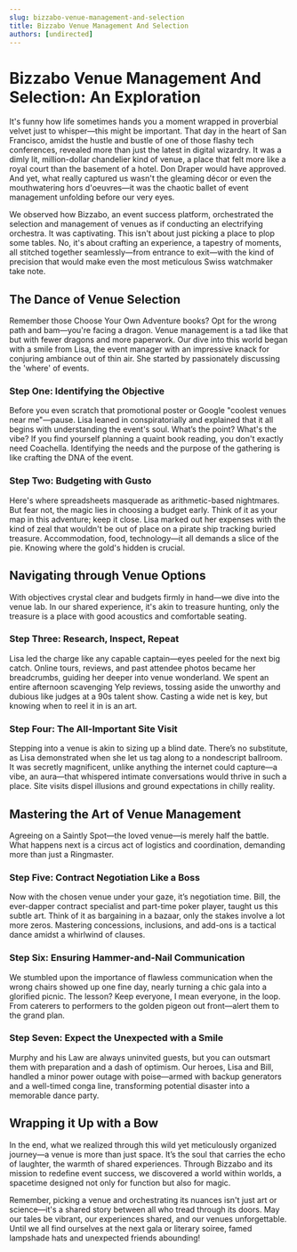 ```yaml
---
slug: bizzabo-venue-management-and-selection
title: Bizzabo Venue Management And Selection
authors: [undirected]
---
```



# Bizzabo Venue Management And Selection: An Exploration

It's funny how life sometimes hands you a moment wrapped in proverbial velvet just to whisper—this might be important. That day in the heart of San Francisco, amidst the hustle and bustle of one of those flashy tech conferences, revealed more than just the latest in digital wizardry. It was a dimly lit, million-dollar chandelier kind of venue, a place that felt more like a royal court than the basement of a hotel. Don Draper would have approved. And yet, what really captured us wasn't the gleaming décor or even the mouthwatering hors d'oeuvres—it was the chaotic ballet of event management unfolding before our very eyes.

We observed how Bizzabo, an event success platform, orchestrated the selection and management of venues as if conducting an electrifying orchestra. It was captivating. This isn't about just picking a place to plop some tables. No, it's about crafting an experience, a tapestry of moments, all stitched together seamlessly—from entrance to exit—with the kind of precision that would make even the most meticulous Swiss watchmaker take note.

## The Dance of Venue Selection

Remember those Choose Your Own Adventure books? Opt for the wrong path and bam—you're facing a dragon. Venue management is a tad like that but with fewer dragons and more paperwork. Our dive into this world began with a smile from Lisa, the event manager with an impressive knack for conjuring ambiance out of thin air. She started by passionately discussing the 'where' of events.

### Step One: Identifying the Objective

Before you even scratch that promotional poster or Google "coolest venues near me"—pause. Lisa leaned in conspiratorially and explained that it all begins with understanding the event's soul. What’s the point? What's the vibe? If you find yourself planning a quaint book reading, you don't exactly need Coachella. Identifying the needs and the purpose of the gathering is like crafting the DNA of the event.

### Step Two: Budgeting with Gusto

Here's where spreadsheets masquerade as arithmetic-based nightmares. But fear not, the magic lies in choosing a budget early. Think of it as your map in this adventure; keep it close. Lisa marked out her expenses with the kind of zeal that wouldn't be out of place on a pirate ship tracking buried treasure. Accommodation, food, technology—it all demands a slice of the pie. Knowing where the gold's hidden is crucial.

## Navigating through Venue Options

With objectives crystal clear and budgets firmly in hand—we dive into the venue lab. In our shared experience, it's akin to treasure hunting, only the treasure is a place with good acoustics and comfortable seating. 

### Step Three: Research, Inspect, Repeat

Lisa led the charge like any capable captain—eyes peeled for the next big catch. Online tours, reviews, and past attendee photos became her breadcrumbs, guiding her deeper into venue wonderland. We spent an entire afternoon scavenging Yelp reviews, tossing aside the unworthy and dubious like judges at a 90s talent show. Casting a wide net is key, but knowing when to reel it in is an art.

### Step Four: The All-Important Site Visit

Stepping into a venue is akin to sizing up a blind date. There’s no substitute, as Lisa demonstrated when she let us tag along to a nondescript ballroom. It was secretly magnificent, unlike anything the internet could capture—a vibe, an aura—that whispered intimate conversations would thrive in such a place. Site visits dispel illusions and ground expectations in chilly reality.

## Mastering the Art of Venue Management

Agreeing on a Saintly Spot—the loved venue—is merely half the battle. What happens next is a circus act of logistics and coordination, demanding more than just a Ringmaster.

### Step Five: Contract Negotiation Like a Boss

Now with the chosen venue under your gaze, it’s negotiation time. Bill, the ever-dapper contract specialist and part-time poker player, taught us this subtle art. Think of it as bargaining in a bazaar, only the stakes involve a lot more zeros. Mastering concessions, inclusions, and add-ons is a tactical dance amidst a whirlwind of clauses.

### Step Six: Ensuring Hammer-and-Nail Communication

We stumbled upon the importance of flawless communication when the wrong chairs showed up one fine day, nearly turning a chic gala into a glorified picnic. The lesson? Keep everyone, I mean everyone, in the loop. From caterers to performers to the golden pigeon out front—alert them to the grand plan.

### Step Seven: Expect the Unexpected with a Smile

Murphy and his Law are always uninvited guests, but you can outsmart them with preparation and a dash of optimism. Our heroes, Lisa and Bill, handled a minor power outage with poise—armed with backup generators and a well-timed conga line, transforming potential disaster into a memorable dance party.

## Wrapping it Up with a Bow

In the end, what we realized through this wild yet meticulously organized journey—a venue is more than just space. It’s the soul that carries the echo of laughter, the warmth of shared experiences. Through Bizzabo and its mission to redefine event success, we discovered a world within worlds, a spacetime designed not only for function but also for magic. 

Remember, picking a venue and orchestrating its nuances isn't just art or science—it's a shared story between all who tread through its doors. May our tales be vibrant, our experiences shared, and our venues unforgettable. Until we all find ourselves at the next gala or literary soiree, famed lampshade hats and unexpected friends abounding!